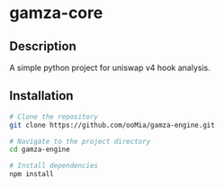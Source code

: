 # gamza-core

## Description

A simple python project for uniswap v4 hook analysis.

## Installation

```bash
# Clone the repository
git clone https://github.com/ooMia/gamza-engine.git

# Navigate to the project directory
cd gamza-engine

# Install dependencies
npm install
```

